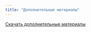 ```yaml
---
title: "Дополнительные материалы"
---
```


<a href="https://docs.google.com/document/d/1Ex8fconEKMX_H2ZMET6SXDu1ij-1n7uvRUYoYFWZd4k" class="btn btn-small btn-template-main" target="_blank">Скачать дополнительные материалы</a>

